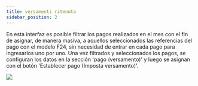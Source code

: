 ```yaml
---
title: versamenti ritenuta
sidebar_position: 2
---
```


En esta interfaz es posible filtrar los pagos realizados en el mes con el fin de asignar, de manera masiva, a aquellos seleccionados las referencias del pago con el modelo F24, sin necesidad de entrar en cada pago para ingresarlos uno por uno. Una vez filtrados y seleccionados los pagos, se configuran los datos en la sección 'pago (versamento)' y luego se asignan con el botón 'Establecer pago (Imposta versamento)'.

![](/img/it-it/finance-area/professional-men/search-compensations/withholding-tax-paying-in/image01.png)